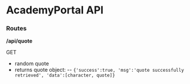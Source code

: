 # AcademyPortal API

### Routes

**/api/quote**

GET
- random quote
- returns quote object:
    -- `{'success':true, 'msg':'quote successfully retrieved', 'data':[character, quote]}`

